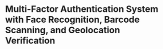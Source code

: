 # Multi-Factor Authentication System with Face Recognition, Barcode Scanning, and Geolocation Verification
